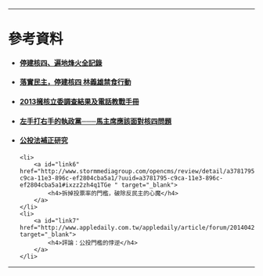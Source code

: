 -----

<h1 id="reference">參考資料</h1>

<ul>
    <li>
        <a id="link1" href="http://nonuke.today/nonuke2014/http%253A%252F%252Ffortuneteller.bremennetwork.tw%252Fprofile.html" target="_blank">
            <h4>停建核四、遍地烽火全記錄</h4>
        </a>
    </li>
    <li>
        <a id="link2" href="http://linfast.logdown.com/" target="_blank">
            <h4>落實民主，停建核四 林義雄禁食行動</h4>
        </a>
    </li>
    <li>
        <a id="link3" href="http://gcaa.org.tw/post.php?aid=117" target="_blank">
            <h4>2013擁核立委調查結果及電話教戰手冊</h4>
        </a>
    </li>
    <li>
        <a id="link4" href="http://opinion.cw.com.tw/blog/profile/103/article/220" target="_blank">
            <h4>左手打右手的執政黨───馬主席應該面對核四問題</h4>
        </a>
    </li>
    <li>
        <a id="link5" href="https://www.dropbox.com/s/kzv1xtjvbb5f70v/%E5%85%AC%E6%8A%95%E6%B3%95%E8%A3%9C%E6%AD%A3%E7%A0%94%E7%A9%B6.pdf" target="_blank">
            <h4>公投法補正研究</h4>
        </a>
    </li>

    <li>
        <a id="link6" href="http://www.stormmediagroup.com/opencms/review/detail/a3781795-c9ca-11e3-896c-ef2804cba5a1/?uuid=a3781795-c9ca-11e3-896c-ef2804cba5a1#ixzz2zh4q1TGe " target="_blank">
            <h4>拆掉投票率的門檻，破除反民主的心魔</h4>
        </a>
    </li>
    <li>
        <a id="link7" href="http://www.appledaily.com.tw/appledaily/article/forum/20140423/35784118/%E8%98%8B%E8%AB%96%EF%BC%9A%E5%85%AC%E6%8A%95%E9%96%80%E6%AA%BB%E7%9A%84%E6%82%96%E9%80%86" target="_blank">
            <h4>評論：公投門檻的悖逆</h4>
        </a>
    </li>
</ul>


----

                